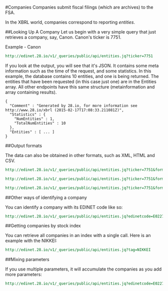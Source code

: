 #Companies
Companies submit fiscal filings (which are archives) to the FSA.

In the XBRL world, companies correspond to reporting *entities*.

##Looking Up A Company
Let us begin with a very simple query that just retrieves a company, say, Canon. Canon's ticker is 7751.


 Example - Canon

```REST
http://edinet.28.io/v1/_queries/public/api/entities.jq?ticker=7751
```

If you look at the output, you will see that it's JSON. It contains some meta information such as the time of the request, and some statistics. In this example, the database contains 10 entities, and one is being returned.
The entities that have been requested (in this case just one) are in the Entities array. All other endpoints have this same structure (metainformation and array containing results).

    {
      "Comment" : "Generated by 28.io, for more information see http://www.28.io/xbrl (2015-02-17T17:08:33.211081Z)",
      "Statistics" : {
        "NumEntities" : 1,
        "TotalNumEntities" : 10
      },
      "Entities" : [ ... ]
    }

##Output formats

The data can also be obtained in other formats, such as XML, HTML and CSV.

```REST
http://edinet.28.io/v1/_queries/public/api/entities.jq?ticker=7751&format=xml
```

```REST
http://edinet.28.io/v1/_queries/public/api/entities.jq?ticker=7751&format=csv
```

```REST
http://edinet.28.io/v1/_queries/public/api/entities.jq?ticker=7751&format=html
```

##Other ways of identifying a company

You can identify a company with its EDINET code like so:

```REST
http://edinet.28.io/v1/_queries/public/api/entities.jq?edinetcode=E02274
```

##Getting companies by stock index

You can retrieve all companies in an index with a single call. Here is an example with the NIKKEI:

```REST
http://edinet.28.io/v1/_queries/public/api/entities.jq?tag=NIKKEI
```

##Mixing parameters

If you use multiple parameters, it will accumulate the companies as you add more parameters:

```REST
http://edinet.28.io/v1/_queries/public/api/entities.jq?edinetcode=E02274&ticker=9432&tag=NIKKEI
```
